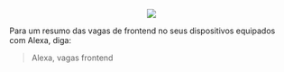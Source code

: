 <p align="center">
  <img src="https://user-images.githubusercontent.com/4256471/67163752-01362a80-f349-11e9-80a2-bbe328d0c201.png">
</p>

Para um resumo das vagas de frontend no seus dispositivos equipados com Alexa, diga:

> Alexa, vagas frontend
